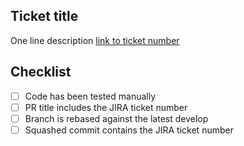 ## Ticket title

One line description
[link to ticket number]()

## Checklist

- [ ] Code has been tested manually
- [ ] PR title includes the JIRA ticket number
- [ ] Branch is rebased against the latest develop
- [ ] Squashed commit contains the JIRA ticket number
